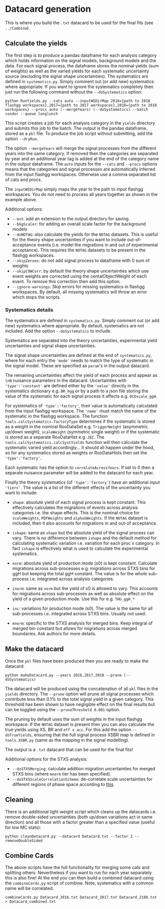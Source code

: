 # Datacard generation

This is where you build the `.txt` datacard to be used for the final fits (see `../Combine`).


## Calculate the yields

The first step is to produce a pandas dataframe for each analysis category which holds information on the signal models, background models and the data. For each signal process, the dataframe stores the nominal yields (sum of weights) as well as the varied yields for each systematic uncertainty source (excluding the signal shape uncertainties). The systematics are defined in `systematics.py`. Simply comment out (or add new) systematics where appropriate. If you want to ignore the systematics completely then just run the following command without the `--doSystematics` option:
```
python RunYields.py --cats auto --inputWSDirMap 2016={path to 2016 flashgg workspaces},2017={path to 2017 workspaces},2018={path to 2018 workspaces} --procs auto (--mergeYears) (--doSystematics) --batch condor --queue longlunch
```
This script creates a job for each analysis category in the `yields` directory and submits this job to the batch. The output is the pandas dataframe, stored as a `pkl` file. To produce the job script without submitting, add the option `--dryRun`.

The option `--mergeYears` will merge the signal processes from the different years into the same category. If removed then the categories are separated by year and an additional year tag is added at the end of the category name in the output dataframe. The `auto` inputs for the `--cats` and `--procs` options means that the categories and signal processes are automatically inferred from the input flashgg workspaces. Otherwise use a comma separated list of cats and procs.

The `inputWSDirMap` simply maps the year to the path to input flashgg workspaces. You do not need to process all years together as shown in the example above.

Additional options:

  * `--ext`: add an extension to the output directory for saving.
  * `--bkgScaler`: for adding an overall scale factor for the background models
  * `--doNOTAG`: also calculate the yields for the `NOTAG` datasets. This is useful for the theory shape uncertainties if you want to include out-of-acceptance events (i.e. model the migrations in and out of experimental acceptance). This requires the `NOTAG` datasets to be present in the flashgg workspaces.
  * `--skipZeroes`: do not add signal process to dataframe with 0 sum of weights
  * `--skipCOWCorr`: by default the theory shape uncertainties which use event weights are corrected using the centalObjectWeight of each event. To remove this correction then add this option.
  * `--ignore-warnings`: Skip errors for missing systematics in flashgg workspaces. By default, all missing systematics will throw an error which stops the scripts.

### Systematics details

The systematics are defined in `systematics.py`. Simply comment out (or add new) systematics where appropriate. By default, systematics are not included. Add the option `--doSystematics` to include.

Systematics are separated into the theory uncertainties, experimental yield uncertainties and signal shape uncertainties.

The signal shape uncertainties are defined at the end of `systematics.py`, where for each entry the `'mode'` needs to match the type of systematic in the signal model. These are specified as `param`'s in the output datacard.

The remaining uncertainties affect the yield of each process and appear as `lnN` nuisance parameters in the datacard. Uncertainties with `'type':'constant'` are defined either by the `'value'` directly in the systematics dictionary e.g. `BR_hgg` or by a path to a json file storing the value of the systematic for each signal process it affects e.g. `QCDscale_ggH`.

For systematics of `'type':'factory'`, their value is automatically calculated from the input flashgg workspace. The `'name'` must match the name of the systematic in the flashgg workspace. The function `tools.calcSystematics.factoryType` determines if the systematic is stored as a weight in the nominal RooDataSet e.g. `TriggerWeight` (asymmetric up/down weight), `scaleWeight` (symmetric single weight) or if the systematic is stored as a separate RooDataHist e.g. `JEC`. The `tools.calcSystematics.calcSystYields` function will then calculate the systematic varied yield accordingly... it should all happen under the hood, so for any systematics stored as weights or RooDataHists then set the `'type':'factory'`.

Each systematic has the option to `correlateAcrossYears`. If set to 0 then a separate nuisance parameter will be added to the datacard for each year.

Finally the theory systematics (of `'type':'factory'`) have an additional input `'tiers'`. The value is a list of the different effects of the uncertainty you want to include:

 * `shape`: absolute yield of each signal process is kept constant. This effectively calculates the migrations of events across analysis categories i.e. the shape effects. This is the nominal choice for `scaleWeights`, `PDFWeights` and `alphaSWeights`. If the `NOTAG` dataset is included, then it also accounts for migrations in and out-of acceptance.

 * `ishape`: same as `shape` but the absolute yield of the signal process can vary. There is no difference between `ishape` and the default method for calculating systematic variation i.e. variation for each proc x category. In fact `ishape` is effectively what is used to calculate the experimental systematics.

 * `norm`: absolute yield of production mode (s0) is kept constant. Calculate migrations across sub-processes e.g. migrations across STXS bins for ggH but keeping the total ggH constant. The value is for the whole sub-process i.e. integrated across analysis categories.

 * `inorm`: same as `norm` but the yield of s0 is allowed to vary. This accounts for migrations across sub-processes as well as absolute effect on the yield of a given production mode. Use this for e.g. `THU_ggH_*`

 * `inc`: variations for production mode (s0). The value is the same for all sub-processes i.e. integrated across STXS bins. Usually not used.

 * `mnorm`: specific to the STXS analysis for merged bins. Keep integral of merged bin constant but allows for migrations across merged boundaries. Ask authors for more details.

 
## Make the datacard

Once the `pkl` files have been produced then you are ready to make the datacard:
```
python makeDatacard.py --years 2016,2017,2018 --prune (--doSystematics)
```
The datacard will be produced using the concatenation of all `pkl` files in the `yields` directory. The `--prune` option will prune all signal processes which contribute less than 0.1% to the total signal yield in a given category. This threshold has been shown to have negligible effect on the final results but can be toggled using the `--pruneThreshold 0.001` option.

The pruning by default uses the sum of weights in the input flashgg workspace. If the `NOTAG` dataset is present then you can also calculate the true yields using XS, BR and `eff x acc`. For this add the option `--doTrueYields`, ensuring that the full signal process XSBR map is defined in `tools.XSBR.py` (same as the mapping in the signal modelling).

The output is a `.txt` datacard that can be used for the final fits!

Additional options for the STXS analysis:
 * `--doSTXSMerging`: calculate addition migration uncertainties for merged STXS bins (where `mnorm` tier has been specified).
 * `--doSTXSScaleCorrelationScheme`: de-correlate scale uncertainties for different regions of phase space according to [this](https://twiki.cern.ch/twiki/bin/viewauth/CMS/HiggsWG/SignalModelingTools)


## Cleaning

There is an additional light weight script which cleans up the datacards i.e. remove double-sided uncertainties (both up/down variations act in same direction) and all those with a factor greater than a specified value (useful for low MC stats): 
```
python cleanDatacard.py --datacard Datacard.txt --factor 2 --removeDoubleSided
```


## Combine Cards

The above scripts have the full functionality for merging some cats and splitting others. Nevertheless if you want to run for each year separately this is also fine! At the end you can then build a combined datacard using the `combineCards.py` script of combine. Note, systematics with a common name will be correlated.
```
combineCards.py Datacard_2016.txt Datacard_2017.txt Datacard_2108.txt > Datacard_combined.txt
```
